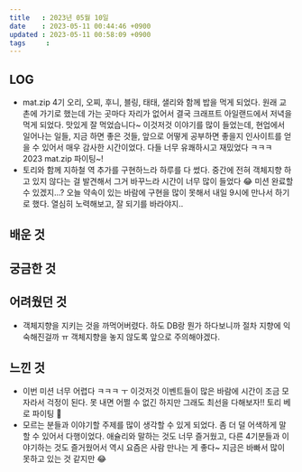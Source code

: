 ```yaml
---
title   : 2023년 05월 10일
date    : 2023-05-11 00:44:46 +0900
updated : 2023-05-11 00:58:09 +0900
tags     : 
---
```

## LOG
- mat.zip 4기 오리, 오찌, 후니, 블링, 태태, 샐리와 함께 밥을 먹게 되었다. 원래 교촌에 가기로 했는데 가는 곳마다 자리가 없어서 결국 크래프트 아일랜드에서 저녁을 먹게 되었다. 맛있게 잘 먹었습니다~ 이것저것 이야기를 많이 들었는데, 현업에서 일어나는 일들, 지금 하면 좋은 것들, 앞으로 어떻게 공부하면 좋을지 인사이트를 얻을 수 있어서 매우 감사한 시간이었다. 다들 너무 유쾌하시고 재밌었다 ㅋㅋㅋ 2023 mat.zip 파이팅~!
- 토리와 함께 지하철 역 추가를 구현하느라 하루를 다 썼다. 중간에 전혀 객체지향 하고 있지 않다는 걸 발견해서 그거 바꾸느라 시간이 너무 많이 들었다 😂 미션 완료할 수 있겠지...? 오늘 약속이 있는 바람에 구현을 많이 못해서 내일 9시에 만나서 하기로 했다. 열심히 노력해보고, 잘 되기를 바라야지..

## 배운 것

## 궁금한 것

## 어려웠던 것
- 객체지향을 지키는 것을 까먹어버렸다. 하도 DB랑 뭔가 하다보니까 절차 지향에 익숙해진걸까 ㅠ 객체지향을 놓지 않도록 앞으로 주의해야겠다.

## 느낀 것
- 이번 미션 너무 어렵다 ㅋㅋㅋ ㅜ 이것저것 이벤트들이 많은 바람에 시간이 조금 모자라서 걱정이 된다. 못 내면 어쩔 수 없긴 하지만 그래도 최선을 다해보자!! 토리 베로 파이팅 💪
- 모르는 분들과 이야기할 주제를 많이 생각할 수 있게 되었다. 좀 더 덜 어색하게 말할 수 있어서 다행이었다. 애슐리와 말하는 것도 너무 즐거웠고, 다른 4기분들과 이야기하는 것도 즐거웠어서 역시 요즘은 사람 만나는 게 좋다~ 지금은 바빠서 많이 못하고 있는 것 같지만 😂
